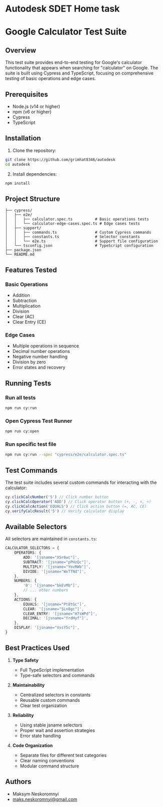 # Autodesk SDET Home task

# Google Calculator Test Suite

## Overview

This test suite provides end-to-end testing for Google's calculator functionality that appears when searching for "calculator" on Google. The suite is built using Cypress and TypeScript, focusing on comprehensive testing of basic operations and edge cases.

## Prerequisites

- Node.js (v14 or higher)
- npm (v6 or higher)
- Cypress
- TypeScript

## Installation

1. Clone the repository:

```bash
git clone https://github.com/grimhat8346/autodesk
cd autodesk
```

2. Install dependencies:

```bash
npm install
```

## Project Structure

```
├── cypress/
│   ├── e2e/
│   │   ├── calculator.spec.ts          # Basic operations tests
│   │   └── calculator-edge-cases.spec.ts # Edge cases tests
│   ├── support/
│   │   ├── commands.ts                 # Custom Cypress commands
│   │   ├── constants.ts                # Selector constants
│   │   └── e2e.ts                      # Support file configuration
│   └── tsconfig.json                   # TypeScript configuration
├── package.json
└── README.md
```

## Features Tested

### Basic Operations

- Addition
- Subtraction
- Multiplication
- Division
- Clear (AC)
- Clear Entry (CE)

### Edge Cases

- Multiple operations in sequence
- Decimal number operations
- Negative number handling
- Division by zero
- Error states and recovery

## Running Tests

### Run all tests

```bash
npm run cy:run
```

### Open Cypress Test Runner

```bash
npm run cy:open
```

### Run specific test file

```bash
npm run cy:run --spec "cypress/e2e/calculator.spec.ts"
```

## Test Commands

The test suite includes several custom commands for interacting with the calculator:

```typescript
cy.clickCalcNumber('5') // Click number button
cy.clickCalcOperator('ADD') // Click operator button (+, -, ×, ÷)
cy.clickCalcAction('EQUALS') // Click action button (=, AC, CE)
cy.verifyCalcResult('5') // Verify calculator display
```

## Available Selectors

All selectors are maintained in `constants.ts`:

```typescript
CALCULATOR_SELECTORS = {
	OPERATORS: {
		ADD: '[jsname="XSr6wc"]',
		SUBTRACT: '[jsname="pPHzQc"]',
		MULTIPLY: '[jsname="YovRWb"]',
		DIVIDE: '[jsname="WxTTNd"]',
	},
	NUMBERS: {
		'0': '[jsname="bkEvMb"]',
		// ... other numbers
	},
	ACTIONS: {
		EQUALS: '[jsname="Pt8tGc"]',
		CLEAR: '[jsname="SLn8gc"]',
		CLEAR_ENTRY: '[jsname="H7sWPd"]',
		DECIMAL: '[jsname="YrdHyf"]',
	},
	DISPLAY: '[jsname="VssY5c"]',
}
```

## Best Practices Used

1. **Type Safety**

   - Full TypeScript implementation
   - Type-safe selectors and commands

2. **Maintainability**

   - Centralized selectors in constants
   - Reusable custom commands
   - Clear test organization

3. **Reliability**

   - Using stable jsname selectors
   - Proper wait and assertion strategies
   - Error state handling

4. **Code Organization**
   - Separate files for different test categories
   - Clear naming conventions
   - Modular command structure

## Authors

- Maksym Neskoromnyi
- <maks.neskoromnyi@gmail.com>
